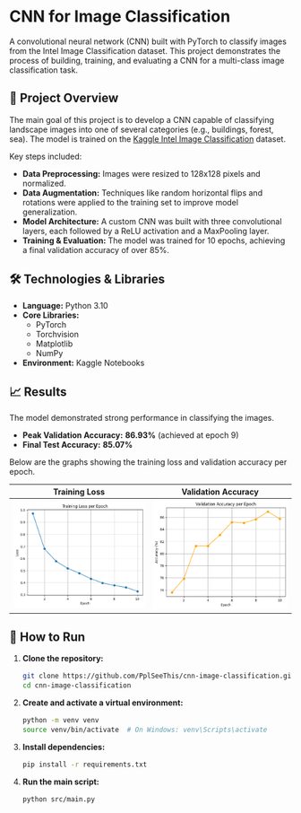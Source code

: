 # CNN for Image Classification

A convolutional neural network (CNN) built with PyTorch to classify images from the Intel Image Classification dataset. This project demonstrates the process of building, training, and evaluating a CNN for a multi-class image classification task.



## 📜 Project Overview

The main goal of this project is to develop a CNN capable of classifying landscape images into one of several categories (e.g., buildings, forest, sea). The model is trained on the [Kaggle Intel Image Classification](https://www.kaggle.com/datasets/puneet6060/intel-image-classification) dataset.

Key steps included:
* **Data Preprocessing:** Images were resized to 128x128 pixels and normalized.
* **Data Augmentation:** Techniques like random horizontal flips and rotations were applied to the training set to improve model generalization.
* **Model Architecture:** A custom CNN was built with three convolutional layers, each followed by a ReLU activation and a MaxPooling layer.
* **Training & Evaluation:** The model was trained for 10 epochs, achieving a final validation accuracy of over 85%.

## 🛠️ Technologies & Libraries

* **Language:** Python 3.10 
* **Core Libraries:**
    * PyTorch 
    * Torchvision 
    * Matplotlib 
    * NumPy
* **Environment:** Kaggle Notebooks 

## 📈 Results

The model demonstrated strong performance in classifying the images.
* **Peak Validation Accuracy:** **86.93%** (achieved at epoch 9) 
* **Final Test Accuracy:** **85.07%** 

Below are the graphs showing the training loss and validation accuracy per epoch.

| Training Loss | Validation Accuracy |
| :-----------: | :-----------------: |
| ![Training Loss](img/training.png) | ![Validation Accuracy](img/validation.png) |

## 🚀 How to Run

1.  **Clone the repository:**
    ```bash
    git clone https://github.com/PplSeeThis/cnn-image-classification.git
    cd cnn-image-classification
    ```
2.  **Create and activate a virtual environment:**
    ```bash
    python -m venv venv
    source venv/bin/activate  # On Windows: venv\Scripts\activate
    ```
3.  **Install dependencies:**
    ```bash
    pip install -r requirements.txt
    ```
4.  **Run the main script:**
    ```bash
    python src/main.py
    ```
